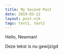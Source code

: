 ```yaml
---
title: My Second Post
date: 2019-03-22
layout: post.njk
tags: test1, test2
---
```


Hello, Newman!
<!-- more -->
Deze tekst is nu gewijzigd